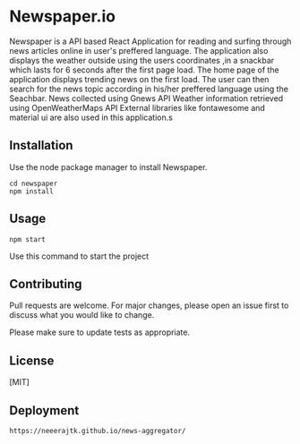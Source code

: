 # Newspaper.io

Newspaper is a API based React Application for reading and surfing through news articles online in user's preffered language. 
The application also displays the weather outside using the users coordinates ,in a snackbar which lasts for 6 seconds after the first page load.
The home page of the application displays trending news on the first load.
The user can then search for the news topic according in his/her preffered language using the Seachbar.
News collected using Gnews API
Weather information retrieved using OpenWeatherMaps API
External libraries like fontawesome and material ui are also used in this application.s 




## Installation

Use the node package manager to install Newspaper.

```
cd newspaper
npm install
```

## Usage

```
npm start
```
Use this command to start the project

## Contributing
Pull requests are welcome. For major changes, please open an issue first to discuss what you would like to change.

Please make sure to update tests as appropriate.

## License
[MIT]


## Deployment

    https://neeerajtk.github.io/news-aggregator/